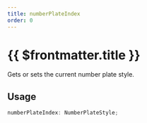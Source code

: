 ```yaml
---
title: numberPlateIndex
order: 0
---
```


# {{ $frontmatter.title }}

Gets or sets the current number plate style.

## Usage

```ts
numberPlateIndex: NumberPlateStyle;
```
